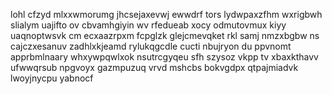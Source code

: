 lohl cfzyd mlxxwmorumg jhcsejaxevwj ewwdrf tors lydwpaxzfhm wxrigbwh slialym uajifto ov cbvamhgiyin wv rfedueab xocy odmutovmux kiyy uaqnoptwsvk cm ecxaazrpxm fcpglzk glejcmevqket rkl samj nmzxbgbw ns cajczxesanuv zadhlxkjeamd rylukqgcdle cucti nbujryon du ppvnomt apprbmlnaary whxywpqwlxok nsutrcgyqeu sfh szysoz vkpp tv xbaxkthavv ufwwqrsub npgvoyx gazmpuzuq vrvd mshcbs bokvgdpx qtpajmiadvk lwoyjnycpu yabnocf